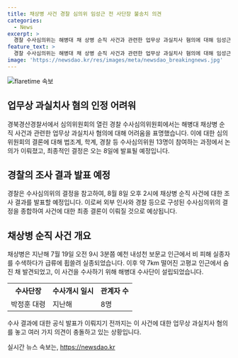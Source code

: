 ```yaml
---
title: 채상병 사건 경찰 심의위 임성근 전 사단장 불송치 의견
categories:
  - News
excerpt: >
  경찰 수사심의위는 해병대 채 상병 순직 사건과 관련한 업무상 과실치사 혐의에 대해 임성근 전 사단장과 하급 간부 2명 등 3명에 대해 인정하기 어렵다는 결론을 내렸다. 수사심의위원회는 외부 인사와 경찰 등 13명으로 구성돼 있었고, 그 결과 임 전 사단장에 불송치 의견을 낸 것으로 알려졌다. 경찰은 이들 의견을 참고해 수사 결과를 8일 발표할 예정이다. 해당 사건은 채 상병이 급류에 휩쓸려 숨진 사건으로, 관계자 8명이 업무상 과실치사 혐의를 받고 있다.
feature_text: >
  경찰 수사심의위는 해병대 채 상병 순직 사건과 관련한 업무상 과실치사 혐의에 대해 임성근 전 사단장과 하급 간부 2명 등 3명에 대해 인정하기 어렵다는 결론을 내렸다. 수사심의위원회는 외부 인사와 경찰 등 13명으로 구성돼 있었고, 그 결과 임 전 사단장에 불송치 의견을 낸 것으로 알려졌다. 경찰은 이들 의견을 참고해 수사 결과를 8일 발표할 예정이다. 해당 사건은 채 상병이 급류에 휩쓸려 숨진 사건으로, 관계자 8명이 업무상 과실치사 혐의를 받고 있다.
image: 'https://newsdao.kr/res/images/meta/newsdao_breakingnews.jpg'
---
```


<p><img src="https://newsdao.kr/res/images/meta/newsdao_breakingnews.jpg" alt="flaretime 속보" /></p>

<h2 data-ke-size="size26">업무상 과실치사 혐의 인정 어려워</h2>

<p data-ke-size="size16">경북경산경찰서에서 심의위원회의 열린 경찰 수사심의위원회에서는 해병대 채상병 순직 사건과 관련한 업무상 과실치사 혐의에 대해 어려움을 표명했습니다. 이에 대한 심의위원회의 결론에 대해 법조계, 학계, 경찰 등 수사심의위원 13명이 참여하는 과정에서 논의가 이뤄졌고, 최종적인 결정은 오는 8일에 발표될 예정입니다. </p>

<h2 data-ke-size="size26">경찰의 조사 결과 발표 예정</h2>

<p data-ke-size="size16">경찰은 수사심의위의 결정을 참고하여, 8월 8일 오후 2시에 채상병 순직 사건에 대한 조사 결과를 발표할 예정입니다. 이로써 외부 인사와 경찰 등으로 구성된 수사심의위의 결정을 종합하여 사건에 대한 최종 결론이 이뤄질 것으로 예상됩니다.</p>

<h2 data-ke-size="size26">채상병 순직 사건 개요</h2>

<p data-ke-size="size16">채상병은 지난해 7월 19일 오전 9시 3분쯤 예천 내성천 보문교 인근에서 비 피해 실종자를 수색하다가 급류에 휩쓸려 실종되었습니다. 이후 약 7km 떨어진 고평교 인근에서 숨진 채 발견되었고, 이 사건을 수사하기 위해 해병대 수사단이 설립되었습니다. </p>

<table>
    <tr>
        <th>수사단장</th>
        <th>수사개시 일시</th>
        <th>관계자 수</th>
    </tr>
    <tr>
        <td>박정훈 대령</td>
        <td>지난해</td>
        <td>8명</td>
    </tr>
</table>

<p data-ke-size="size16">수사 결과에 대한 공식 발표가 이뤄지기 전까지는 이 사건에 대한 업무상 과실치사 혐의를 놓고 여러 가지 의견이 충돌하고 있는 상황입니다.</p>
실시간 뉴스 속보는, <a href="https://newsdao.kr" rel="dofollow">https://newsdao.kr</a>


